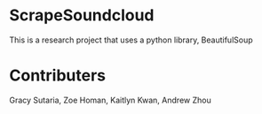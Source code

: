 # ScrapeSoundcloud
This is a research project that uses a python library, BeautifulSoup
# Contributers
Gracy Sutaria, Zoe Homan, Kaitlyn Kwan, Andrew Zhou
